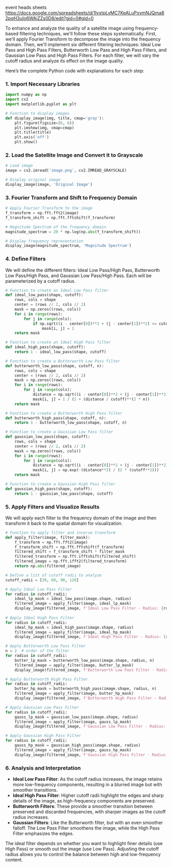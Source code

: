 event heads sheets
https://docs.google.com/spreadsheets/d/1lvxtpLyMC7KeALuPxvmNJQma82pgH3uIo6WAiZZs0D8/edit?gid=0#gid=0

To enhance and analyze the quality of a satellite image using frequency-based filtering techniques, we'll follow these steps systematically. First, we'll apply Fourier Transform to decompose the image into the frequency domain. Then, we'll implement six different filtering techniques: Ideal Low Pass and High Pass Filters, Butterworth Low Pass and High Pass Filters, and Gaussian Low Pass and High Pass Filters. For each filter, we will vary the cutoff radius and analyze its effect on the image quality.

Here’s the complete Python code with explanations for each step:

### 1. Import Necessary Libraries

```python
import numpy as np
import cv2
import matplotlib.pyplot as plt

# Function to display images
def display_image(img, title, cmap='gray'):
    plt.figure(figsize=(6, 6))
    plt.imshow(img, cmap=cmap)
    plt.title(title)
    plt.axis('off')
    plt.show()
```

### 2. Load the Satellite Image and Convert it to Grayscale

```python
# Load image
image = cv2.imread('image.png', cv2.IMREAD_GRAYSCALE)

# Display original image
display_image(image, 'Original Image')
```

### 3. Fourier Transform and Shift to Frequency Domain

```python
# Apply Fourier Transform to the image
f_transform = np.fft.fft2(image)
f_transform_shift = np.fft.fftshift(f_transform)

# Magnitude Spectrum of the frequency domain
magnitude_spectrum = 20 * np.log(np.abs(f_transform_shift))

# Display frequency representation
display_image(magnitude_spectrum, 'Magnitude Spectrum')
```

### 4. Define Filters

We will define the different filters: Ideal Low Pass/High Pass, Butterworth Low Pass/High Pass, and Gaussian Low Pass/High Pass. Each will be parameterized by a cutoff radius.

```python
# Function to create an Ideal Low Pass filter
def ideal_low_pass(shape, cutoff):
    rows, cols = shape
    center = (rows // 2, cols // 2)
    mask = np.zeros((rows, cols))
    for i in range(rows):
        for j in range(cols):
            if np.sqrt((i - center[0])**2 + (j - center[1])**2) <= cutoff:
                mask[i, j] = 1
    return mask

# Function to create an Ideal High Pass filter
def ideal_high_pass(shape, cutoff):
    return 1 - ideal_low_pass(shape, cutoff)

# Function to create a Butterworth Low Pass filter
def butterworth_low_pass(shape, cutoff, n):
    rows, cols = shape
    center = (rows // 2, cols // 2)
    mask = np.zeros((rows, cols))
    for i in range(rows):
        for j in range(cols):
            distance = np.sqrt((i - center[0])**2 + (j - center[1])**2)
            mask[i, j] = 1 / (1 + (distance / cutoff)**(2 * n))
    return mask

# Function to create a Butterworth High Pass filter
def butterworth_high_pass(shape, cutoff, n):
    return 1 - butterworth_low_pass(shape, cutoff, n)

# Function to create a Gaussian Low Pass filter
def gaussian_low_pass(shape, cutoff):
    rows, cols = shape
    center = (rows // 2, cols // 2)
    mask = np.zeros((rows, cols))
    for i in range(rows):
        for j in range(cols):
            distance = np.sqrt((i - center[0])**2 + (j - center[1])**2)
            mask[i, j] = np.exp(-(distance**2) / (2 * (cutoff**2)))
    return mask

# Function to create a Gaussian High Pass filter
def gaussian_high_pass(shape, cutoff):
    return 1 - gaussian_low_pass(shape, cutoff)
```

### 5. Apply Filters and Visualize Results

We will apply each filter to the frequency domain of the image and then transform it back to the spatial domain for visualization.

```python
# Function to apply filter and inverse transform
def apply_filter(image, filter_mask):
    f_transform = np.fft.fft2(image)
    f_transform_shift = np.fft.fftshift(f_transform)
    filtered_shift = f_transform_shift * filter_mask
    filtered_transform = np.fft.ifftshift(filtered_shift)
    filtered_image = np.fft.ifft2(filtered_transform)
    return np.abs(filtered_image)

# Define a list of cutoff radii to analyze
cutoff_radii = [30, 60, 90, 120]

# Apply Ideal Low Pass Filter
for radius in cutoff_radii:
    ideal_lp_mask = ideal_low_pass(image.shape, radius)
    filtered_image = apply_filter(image, ideal_lp_mask)
    display_image(filtered_image, f'Ideal Low Pass Filter - Radius: {radius}')
    
# Apply Ideal High Pass Filter
for radius in cutoff_radii:
    ideal_hp_mask = ideal_high_pass(image.shape, radius)
    filtered_image = apply_filter(image, ideal_hp_mask)
    display_image(filtered_image, f'Ideal High Pass Filter - Radius: {radius}')

# Apply Butterworth Low Pass Filter
n = 2  # order of the filter
for radius in cutoff_radii:
    butter_lp_mask = butterworth_low_pass(image.shape, radius, n)
    filtered_image = apply_filter(image, butter_lp_mask)
    display_image(filtered_image, f'Butterworth Low Pass Filter - Radius: {radius}')

# Apply Butterworth High Pass Filter
for radius in cutoff_radii:
    butter_hp_mask = butterworth_high_pass(image.shape, radius, n)
    filtered_image = apply_filter(image, butter_hp_mask)
    display_image(filtered_image, f'Butterworth High Pass Filter - Radius: {radius}')

# Apply Gaussian Low Pass Filter
for radius in cutoff_radii:
    gauss_lp_mask = gaussian_low_pass(image.shape, radius)
    filtered_image = apply_filter(image, gauss_lp_mask)
    display_image(filtered_image, f'Gaussian Low Pass Filter - Radius: {radius}')

# Apply Gaussian High Pass Filter
for radius in cutoff_radii:
    gauss_hp_mask = gaussian_high_pass(image.shape, radius)
    filtered_image = apply_filter(image, gauss_hp_mask)
    display_image(filtered_image, f'Gaussian High Pass Filter - Radius: {radius}')
```

### 6. Analysis and Interpretation

- **Ideal Low Pass Filter**: As the cutoff radius increases, the image retains more low-frequency components, resulting in a blurred image but with smoother transitions.
- **Ideal High Pass Filter**: Higher cutoff radii highlight the edges and sharp details of the image, as high-frequency components are preserved.
- **Butterworth Filters**: These provide a smoother transition between preserved and discarded frequencies, with sharper images as the cutoff radius increases.
- **Gaussian Filters**: Like the Butterworth filter, but with an even smoother falloff. The Low Pass Filter smoothens the image, while the High Pass Filter emphasizes the edges.

The ideal filter depends on whether you want to highlight finer details (use High Pass) or smooth out the image (use Low Pass). Adjusting the cutoff radius allows you to control the balance between high and low-frequency content.
